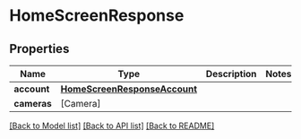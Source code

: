 # HomeScreenResponse

## Properties
Name | Type | Description | Notes
------------ | ------------- | ------------- | -------------
**account** | [**HomeScreenResponseAccount**](HomeScreenResponseAccount.md) |  | 
**cameras** | [Camera] |  | 

[[Back to Model list]](../README.md#documentation-for-models) [[Back to API list]](../README.md#documentation-for-api-endpoints) [[Back to README]](../README.md)


